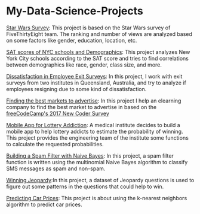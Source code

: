 # My-Data-Science-Projects

[Star Wars Survey](https://github.com/hammadasif402/Data-Science-Projects/blob/main/Guided%20Project_%20Star%20Wars%20Survey/Basics.ipynb): This project is based on the Star Wars survey of FiveThirtyEight team. The ranking and number of views are analyzed based on some factors like gender, education, location, etc.

[SAT scores of NYC schools and Demographics](https://github.com/hammadasif402/Data-Science-Projects/blob/main/Guided%20Project_%20Analyzing%20NYC%20High%20School%20Data/Schools.ipynb): This project analyzes New York City schools according to the SAT score and tries to find correlations between demographics like race, gender, class size, and more.

[Dissatisfaction in Employee Exit Surveys](https://github.com/hammadasif402/Data-Science-Projects/blob/main/Clean%20And%20Analyze%20Employee%20Exit%20Surveys/Clean%20And%20Analyze%20Employee%20Exit%20Surveys.ipynb): In this project, I work with exit surveys from two institutes in Queensland, Australia, and try to analyze if employees resigning due to some kind of dissatisfaction.

[Finding the best markets to advertise](https://github.com/hammadasif402/Data-Science-Projects/blob/main/Finding%20the%20Best%20Markets%20to%20Advertise%20In/Finding%20the%20Best%20Markets%20to%20Advertise%20In.ipynb): In this project I help an elearning company to find the best market to advertise in based on the [freeCodeCamp's 2017 New Coder Survey](https://www.freecodecamp.org/news/we-asked-20-000-people-who-they-are-and-how-theyre-learning-to-code-fff5d668969/)

[Mobile App for Lottery Addiction](https://github.com/hammadasif402/Data-Science-Projects/blob/main/Project_%20Mobile%20App%20for%20Lottery%20Addiction/Basics.ipynb): A medical institute decides to build a mobile app to help lottery addicts to estimate the probability of winning. This project provides the engineering team of the institute some functions to calculate the requested probabilities.

[Building a Spam Filter with Naive Bayes](https://github.com/hammadasif402/Data-Science-Projects/blob/main/Building%20a%20Spam%20Filter%20with%20Naive%20Bayes/spam_filter.ipynb): In this project, a spam filter function is written using the multinomial Naive Bayes algorithm to classify SMS messages as spam and non-spam.

[Winning Jeopardy](https://github.com/hammadasif402/Data-Science-Projects/blob/main/Project_%20Winning%20Jeopardy/jeopardy.ipynb):In this project, a dataset of Jeopardy questions is used to figure out some patterns in the questions that could help to win.

[Predicting Car Prices](https://github.com/hammadasif402/Data-Science-Projects/blob/main/Project_%20Predicting%20Car%20Prices/Pred_car_prices.ipynb): This project is about using the k-nearest neighbors algorithm to predict car prices.
